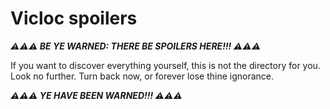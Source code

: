 # Vicloc spoilers

**_⚠️⚠️⚠️ BE YE WARNED: THERE BE SPOILERS HERE!!! ⚠️⚠️⚠️_**

If you want to discover everything yourself, this is not the directory for you.
Look no further. Turn back now, or forever lose thine ignorance.

**_⚠️⚠️⚠️ YE HAVE BEEN WARNED!!! ⚠️⚠️⚠️_**
